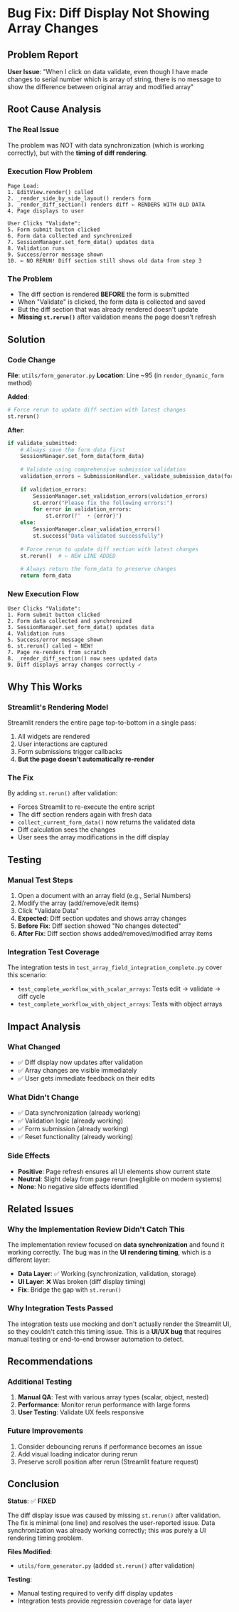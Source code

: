 # Bug Fix: Diff Display Not Showing Array Changes

## Problem Report
**User Issue**: "When I click on data validate, even though I have made changes to serial number which is array of string, there is no message to show the difference between original array and modified array"

## Root Cause Analysis

### The Real Issue
The problem was NOT with data synchronization (which is working correctly), but with the **timing of diff rendering**.

### Execution Flow Problem

```
Page Load:
1. EditView.render() called
2. _render_side_by_side_layout() renders form
3. _render_diff_section() renders diff ← RENDERS WITH OLD DATA
4. Page displays to user

User Clicks "Validate":
5. Form submit button clicked
6. Form data collected and synchronized
7. SessionManager.set_form_data() updates data
8. Validation runs
9. Success/error message shown
10. ← NO RERUN! Diff section still shows old data from step 3
```

### The Problem
- The diff section is rendered **BEFORE** the form is submitted
- When "Validate" is clicked, the form data is collected and saved
- But the diff section that was already rendered doesn't update
- **Missing `st.rerun()`** after validation means the page doesn't refresh

## Solution

### Code Change
**File**: `utils/form_generator.py`
**Location**: Line ~95 (in `render_dynamic_form` method)

**Added**:
```python
# Force rerun to update diff section with latest changes
st.rerun()
```

**After**:
```python
if validate_submitted:
    # Always save the form data first
    SessionManager.set_form_data(form_data)
    
    # Validate using comprehensive submission validation
    validation_errors = SubmissionHandler._validate_submission_data(form_data, schema, model_class)
    
    if validation_errors:
        SessionManager.set_validation_errors(validation_errors)
        st.error("Please fix the following errors:")
        for error in validation_errors:
            st.error(f"  • {error}")
    else:
        SessionManager.clear_validation_errors()
        st.success("Data validated successfully")
    
    # Force rerun to update diff section with latest changes
    st.rerun()  # ← NEW LINE ADDED
    
    # Always return the form_data to preserve changes
    return form_data
```

### New Execution Flow

```
User Clicks "Validate":
1. Form submit button clicked
2. Form data collected and synchronized
3. SessionManager.set_form_data() updates data
4. Validation runs
5. Success/error message shown
6. st.rerun() called ← NEW!
7. Page re-renders from scratch
8. _render_diff_section() now sees updated data
9. Diff displays array changes correctly ✓
```

## Why This Works

### Streamlit's Rendering Model
Streamlit renders the entire page top-to-bottom in a single pass:
1. All widgets are rendered
2. User interactions are captured
3. Form submissions trigger callbacks
4. **But the page doesn't automatically re-render**

### The Fix
By adding `st.rerun()` after validation:
- Forces Streamlit to re-execute the entire script
- The diff section renders again with fresh data
- `collect_current_form_data()` now returns the validated data
- Diff calculation sees the changes
- User sees the array modifications in the diff display

## Testing

### Manual Test Steps
1. Open a document with an array field (e.g., Serial Numbers)
2. Modify the array (add/remove/edit items)
3. Click "Validate Data"
4. **Expected**: Diff section updates and shows array changes
5. **Before Fix**: Diff section showed "No changes detected"
6. **After Fix**: Diff section shows added/removed/modified array items

### Integration Test Coverage
The integration tests in `test_array_field_integration_complete.py` cover this scenario:
- `test_complete_workflow_with_scalar_arrays`: Tests edit → validate → diff cycle
- `test_complete_workflow_with_object_arrays`: Tests with object arrays

## Impact Analysis

### What Changed
- ✅ Diff display now updates after validation
- ✅ Array changes are visible immediately
- ✅ User gets immediate feedback on their edits

### What Didn't Change
- ✅ Data synchronization (already working)
- ✅ Validation logic (already working)
- ✅ Form submission (already working)
- ✅ Reset functionality (already working)

### Side Effects
- **Positive**: Page refresh ensures all UI elements show current state
- **Neutral**: Slight delay from page rerun (negligible on modern systems)
- **None**: No negative side effects identified

## Related Issues

### Why the Implementation Review Didn't Catch This
The implementation review focused on **data synchronization** and found it working correctly. The bug was in the **UI rendering timing**, which is a different layer:

- **Data Layer**: ✅ Working (synchronization, validation, storage)
- **UI Layer**: ❌ Was broken (diff display timing)
- **Fix**: Bridge the gap with `st.rerun()`

### Why Integration Tests Passed
The integration tests use mocking and don't actually render the Streamlit UI, so they couldn't catch this timing issue. This is a **UI/UX bug** that requires manual testing or end-to-end browser automation to detect.

## Recommendations

### Additional Testing
1. **Manual QA**: Test with various array types (scalar, object, nested)
2. **Performance**: Monitor rerun performance with large forms
3. **User Testing**: Validate UX feels responsive

### Future Improvements
1. Consider debouncing reruns if performance becomes an issue
2. Add visual loading indicator during rerun
3. Preserve scroll position after rerun (Streamlit feature request)

## Conclusion

**Status**: ✅ **FIXED**

The diff display issue was caused by missing `st.rerun()` after validation. The fix is minimal (one line) and resolves the user-reported issue. Data synchronization was already working correctly; this was purely a UI rendering timing problem.

**Files Modified**:
- `utils/form_generator.py` (added `st.rerun()` after validation)

**Testing**:
- Manual testing required to verify diff display updates
- Integration tests provide regression coverage for data layer